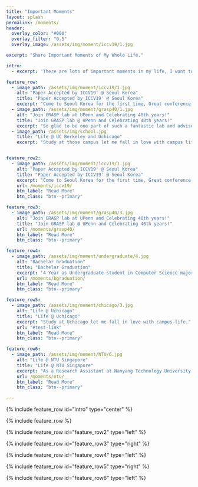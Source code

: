 ```yaml
---
title: "Important Moments"
layout: splash
permalink: /moments/
header:
  overlay_color: "#000"
  overlay_filter: "0.5"
  overlay_image: /assets/img/moment/iccv19/1.jpg

excerpt: "Share Important Moments of My Whole Life."

intro: 
  - excerpt: 'There are lots of important moments in my life, I want to keep all those alive.'

feature_row:
  - image_path: /assets/img/moment/iccv19/1.jpg
    alt: "Paper Accepted by ICCV19' @ Seoul Korea"
    title: "Paper Accepted by ICCV19' @ Seoul Korea"
    excerpt: "Come to Seoul Korea for the first time, Great conference experience! "
  - image_path: /assets/img/moment/grasp40/1.jpg
    alt: "Join GRASP lab at UPenn and Celebrating 40th years!"
    title: "Join GRASP lab @ UPenn and Celebrating 40th years!"
    excerpt: "So glad to be one part of such a fantastic lab and advised/work with Professor Jianbo Shi!"
  - image_path: /assets/img/school.jpg
    title: "Life @ UC Berkeley and Uchicago"
    excerpt: "Study at those campus let me fall in love with campus life, Looking forward to going back there."


feature_row2:
  - image_path: /assets/img/moment/iccv19/1.jpg
    alt: "Paper Accepted by ICCV19' @ Seoul Korea"
    title: "Paper Accepted by ICCV19' @ Seoul Korea"
    excerpt: "Come to Seoul Korea for the first time, Great conference experience! "
    url: /moments/iccv19/
    btn_label: "Read More"
    btn_class: "btn--primary"

feature_row3:
  - image_path: /assets/img/moment/grasp40/3.jpg
    alt: "Join GRASP lab at UPenn and Celebrating 40th years!"
    title: "Join GRASP lab @ UPenn and Celebrating 40th years!"
    url: /moments/grasp40/
    btn_label: "Read More"
    btn_class: "btn--primary"

feature_row4:
  - image_path: /assets/img/moment/undergraduate/4.jpg
    alt: "Bachelar Graduation"
    title: "Bachelar Graduation"
    excerpt: '4 Year as Undergraduate student in Computer Science major.'
    url: /moments/bgraduation/
    btn_label: "Read More"
    btn_class: "btn--primary"

feature_row5:
  - image_path: /assets/img/moment/chicago/3.jpg
    alt: "Life @ Uchicago"
    title: "Life @ Uchicago"
    excerpt: "Study at Uchicago let me fall in love with campus life."
    url: "#test-link"
    btn_label: "Read More"
    btn_class: "btn--primary"

feature_row6:
  - image_path: /assets/img/moment/NTU/6.jpg
    alt: "Life @ NTU Singapore"
    title: "Life @ NTU Singapore"
    excerpt: "As a Research Assistant at Nanyang Technology University at Singapore."
    url: /moments/ntu/
    btn_label: "Read More"
    btn_class: "btn--primary"

---
```


{% include feature_row id="intro" type="center" %}

{% include feature_row %}

{% include feature_row id="feature_row2" type="left" %}

{% include feature_row id="feature_row3" type="right" %}

{% include feature_row id="feature_row4" type="left" %}

{% include feature_row id="feature_row5" type="right" %}

{% include feature_row id="feature_row6" type="left" %}

